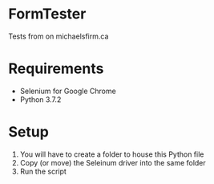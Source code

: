# FormTester
Tests from on michaelsfirm.ca
<br>
<h1>Requirements</h1>
<ul>
  <li>Selenium for Google Chrome</li>
  <li>Python 3.7.2</li>
</ul>
<h1>Setup</h1>
<ol>
  <li>You will have to create a folder to house this Python file</li>
  <li>Copy (or move) the Seleinum driver into the same folder</li>
  <li>Run the script</li>
</ol>
